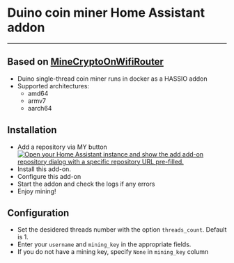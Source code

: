 
# Duino coin miner Home Assistant addon

_____

## Based on [MineCryptoOnWifiRouter](https://github.com/BastelPichi/MineCryptoOnWifiRouter)

- Duino single-thread coin miner runs in docker as a HASSIO addon
- Supported architectures:
  - amd64
  - armv7
  - aarch64

## Installation

- Add a repository via MY button [![Open your Home Assistant instance and show the add add-on repository dialog with a specific repository URL pre-filled.](https://my.home-assistant.io/badges/supervisor_add_addon_repository.svg)](https://my.home-assistant.io/redirect/supervisor_add_addon_repository/?repository_url=https%3A%2F%2Fgithub.com%2Fgfoiani%2Fhassio-addons%2F)
- Install this add-on.
- Configure this add-on
- Start the addon and check the logs if any errors
- Enjoy mining!

## Configuration

- Set the desidered threads number with the option `threads_count`. Default is 1.
- Enter your `username` and `mining_key` in the appropriate fields.
- If you do not have a mining key, specify `None` in `mining_key` column
